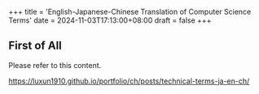+++
title = 'English-Japanese-Chinese Translation of Computer Science Terms'
date = 2024-11-03T17:13:00+08:00
draft = false
+++

## First of All
Please refer to this content.

https://luxun1910.github.io/portfolio/ch/posts/technical-terms-ja-en-ch/
